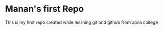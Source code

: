 <h1>Manan's first Repo</h1>
<p>This is my first repo created while learning git and github from apna college</p>
<br/>


